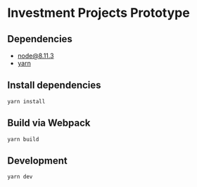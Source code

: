 # Investment Projects Prototype

## Dependencies
 - [node@8.11.3](https://nodejs.org/download/release/v8.11.3/)
 - [yarn](https://yarnpkg.com/lang/en/)

## Install dependencies
    yarn install
    
## Build via Webpack
    yarn build
    
## Development
    yarn dev

